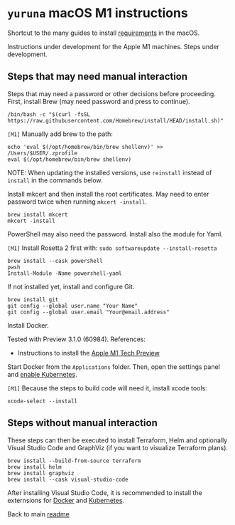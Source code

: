 # `yuruna` macOS M1 instructions

Shortcut to the many guides to install [requirements](./requirements.md) in the macOS.

Instructions under development for the Apple M1 machines. Steps under development.

## Steps that may need manual interaction

Steps that may need a password or other decisions before proceeding. First, install Brew (may need password and press to continue).

```shell
/bin/bash -c "$(curl -fsSL https://raw.githubusercontent.com/Homebrew/install/HEAD/install.sh)"
```

`[M1]` Manually add brew to the path:

```shell
echo 'eval $(/opt/homebrew/bin/brew shellenv)' >> /Users/$USER/.zprofile
eval $(/opt/homebrew/bin/brew shellenv)
```

NOTE: When updating the installed versions, use `reinstall` instead of `install` in the commands below.

Install mkcert and then install the root certificates. May need to enter password twice when running `mkcert -install`.

```shell
brew install mkcert
mkcert -install
```

PowerShell may also need the password. Install also the module for Yaml.

`[M1]` Install Rosetta 2 first with: `sudo softwareupdate --install-rosetta`

```shell
brew install --cask powershell
pwsh
Install-Module -Name powershell-yaml
```

If not installed yet, install and configure Git.

```shell
brew install git
git config --global user.name "Your Name"
git config --global user.email "Your@email.address"
```

Install Docker.

Tested with Preview 3.1.0 (60984). References:

- Instructions to install the [Apple M1 Tech Preview](https://docs.docker.com/docker-for-mac/apple-m1/)

Start Docker from the `Applications` folder. Then, open the settings panel and [enable Kubernetes](https://docs.docker.com/docker-for-mac/#kubernetes).

`[M1]` Because the steps to build code will need it, install xcode tools:

```shell
xcode-select --install
```

## Steps without manual interaction

These steps can then be executed to install Terraform, Helm and optionally Visual Studio Code and GraphViz (if you want to visualize Terraform plans).

```shell
brew install --build-from-source terraform
brew install helm
brew install graphviz
brew install --cask visual-studio-code
```

After installing Visual Studio Code, it is recommended to install the externsions for [Docker](https://marketplace.visualstudio.com/items?itemName=ms-azuretools.vscode-docker) and [Kubernetes](https://marketplace.visualstudio.com/items?itemName=ms-kubernetes-tools.vscode-kubernetes-tools).

Back to main [readme](../README.md)
